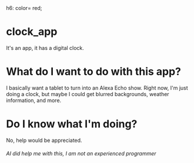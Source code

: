 <head>
  <stlye>
    h6: color= red;
  </stlye>
</head>

# clock_app

It's an app, it has a digital clock.

# What do I want to do with this app?

I basically want a tablet to turn into an Alexa Echo show. Right now, I'm just doing a clock, but maybe I could get blurred backgrounds, weather information, and more.

# Do I know what I'm doing?

No, help would be appreciated.

<h6>AI did help me with this, I am not an experienced programmer</h6>
